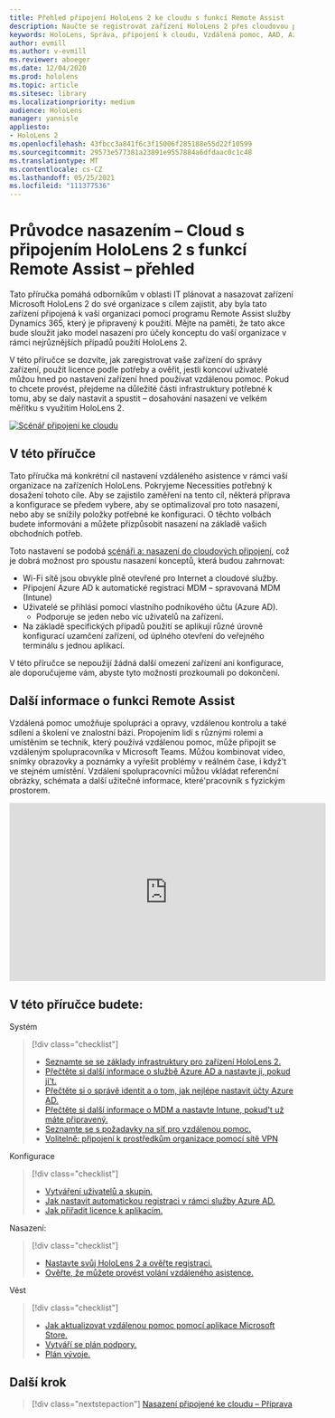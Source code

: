 ```yaml
---
title: Přehled připojení HoloLens 2 ke cloudu s funkcí Remote Assist
description: Naučte se registrovat zařízení HoloLens 2 přes cloudovou propojenou síť pomocí programu Vzdálená pomoc pro Dynamics 365.
keywords: HoloLens, Správa, připojení k cloudu, Vzdálená pomoc, AAD, Azure AD, MDM, Správa mobilních zařízení
author: evmill
ms.author: v-evmill
ms.reviewer: aboeger
ms.date: 12/04/2020
ms.prod: hololens
ms.topic: article
ms.sitesec: library
ms.localizationpriority: medium
audience: HoloLens
manager: yannisle
appliesto:
- HoloLens 2
ms.openlocfilehash: 43fbcc3a841f6c3f15006f285188e55d22f10599
ms.sourcegitcommit: 29573e577381a23891e9557884a6dfdaac0c1c48
ms.translationtype: MT
ms.contentlocale: cs-CZ
ms.lasthandoff: 05/25/2021
ms.locfileid: "111377536"
---
```

# <a name="deployment-guide--cloud-connected-hololens-2-with-remote-assist--overview"></a>Průvodce nasazením – Cloud s připojením HoloLens 2 s funkcí Remote Assist – přehled

Tato příručka pomáhá odborníkům v oblasti IT plánovat a nasazovat zařízení Microsoft HoloLens 2 do své organizace s cílem zajistit, aby byla tato zařízení připojená k vaší organizaci pomocí programu Remote Assist služby Dynamics 365, který je připravený k použití. Mějte na paměti, že tato akce bude sloužit jako model nasazení pro účely konceptu do vaší organizace v rámci nejrůznějších případů použití HoloLens 2.

V této příručce se dozvíte, jak zaregistrovat vaše zařízení do správy zařízení, použít licence podle potřeby a ověřit, jestli koncoví uživatelé můžou hned po nastavení zařízení hned používat vzdálenou pomoc. Pokud to chcete provést, přejdeme na důležité části infrastruktury potřebné k tomu, aby se daly nastavit a spustit – dosahování nasazení ve velkém měřítku s využitím HoloLens 2.

[![Scénář ](./images/deployment-guides-revised-scenario-a.png) připojení ke cloudu](./images/deployment-guides-revised-scenario-a.png#lightbox)
## <a name="in-this-guide"></a>V této příručce

Tato příručka má konkrétní cíl nastavení vzdáleného asistence v rámci vaší organizace na zařízeních HoloLens. Pokryjeme Necessities potřebný k dosažení tohoto cíle. Aby se zajistilo zaměření na tento cíl, některá příprava a konfigurace se předem vybere, aby se optimalizoval pro toto nasazení, nebo aby se snížily položky potřebné ke konfiguraci. O těchto volbách budete informováni a můžete přizpůsobit nasazení na základě vašich obchodních potřeb.

Toto nastavení se podobá [scénáři a: nasazení do cloudových připojení](https://docs.microsoft.com/hololens/common-scenarios#scenario-a), což je dobrá možnost pro spoustu nasazení konceptů, která budou zahrnovat:

- Wi-Fi sítě jsou obvykle plně otevřené pro Internet a cloudové služby.
- Připojení Azure AD k automatické registraci MDM – spravovaná MDM (Intune)
- Uživatelé se přihlásí pomocí vlastního podnikového účtu (Azure AD).
  - Podporuje se jeden nebo víc uživatelů na zařízení.
- Na základě specifických případů použití se aplikují různé úrovně konfigurací uzamčení zařízení, od úplného otevření do veřejného terminálu s jednou aplikací.



V této příručce se nepoužijí žádná další omezení zařízení ani konfigurace, ale doporučujeme vám, abyste tyto možnosti prozkoumali po dokončení.

## <a name="learn-about-remote-assist"></a>Další informace o funkci Remote Assist

Vzdálená pomoc umožňuje spolupráci a opravy, vzdálenou kontrolu a také sdílení a školení ve znalostní bázi. Propojením lidí s různými rolemi a umístěním se technik, který používá vzdálenou pomoc, může připojit se vzdáleným spolupracovníka v Microsoft Teams. Můžou kombinovat video, snímky obrazovky a poznámky a vyřešit problémy v reálném čase, i když&#39;t ve stejném umístění. Vzdálení spolupracovníci můžou vkládat referenční obrázky, schémata a další užitečné informace, které&#39;pracovník s fyzickým prostorem.

<iframe width="560" height="315" src="https://www.youtube.com/embed/d3YT8j0yYl0" frameborder="0" allow="accelerometer; autoplay; clipboard-write; encrypted-media; gyroscope; picture-in-picture" allowfullscreen></iframe>

## <a name="in-this-guide-you-will"></a>V této příručce budete:

Systém

> [!div class="checklist"]
> - [Seznamte se se základy infrastruktury pro zařízení HoloLens 2.](hololens2-cloud-connected-prepare.md#infrastructure-essentials)
> - [Přečtěte si další informace o službě Azure AD a nastavte ji, pokud ji&#39;t.](hololens2-cloud-connected-prepare.md#azure-active-directory)
> - [Přečtěte si o správě identit a o tom, jak nejlépe nastavit účty Azure AD.](hololens2-cloud-connected-prepare.md#identity-management)
> - [Přečtěte si další informace o MDM a nastavte Intune, pokud&#39;t už máte připravený.](hololens2-cloud-connected-prepare.md#mobile-device-management)
> - [Seznamte se s požadavky na síť pro vzdálenou pomoc.](hololens2-cloud-connected-prepare.md#network)
> - [Volitelně: připojení k prostředkům organizace pomocí sítě VPN](/hololens2-cloud-connected-prepare.md#optional-connect-your-hololens-to-vpn)

Konfigurace

> [!div class="checklist"]
> - [Vytváření uživatelů a skupin.](hololens2-cloud-connected-configure.md#azure-users-and-groups)
> - [Jak nastavit automatickou registraci v rámci služby Azure AD.](hololens2-cloud-connected-configure.md#auto-enrollment-on-hololens-2)
> - [Jak přiřadit licence k aplikacím.](hololens2-cloud-connected-configure.md#application-licenses)

Nasazení:

> [!div class="checklist"]
> - [Nastavte svůj HoloLens 2 a ověřte registraci.](hololens2-cloud-connected-deploy.md#enrollment-validation)
> - [Ověřte, že můžete provést volání vzdáleného asistence.](hololens2-cloud-connected-deploy.md#remote-assist-call-validation)

Vést

> [!div class="checklist"]
> - [Jak aktualizovat vzdálenou pomoc pomocí aplikace Microsoft Store.](hololens2-cloud-connected-maintain.md#updates)
> - [Vytváří se plán podpory.](hololens2-cloud-connected-maintain.md#support-plan)
> - [Plán vývoje.](hololens2-cloud-connected-maintain.md#development-plan)

## <a name="next-step"></a>Další krok

> [!div class="nextstepaction"]
> [Nasazení připojené ke cloudu – Příprava](hololens2-cloud-connected-prepare.md)


